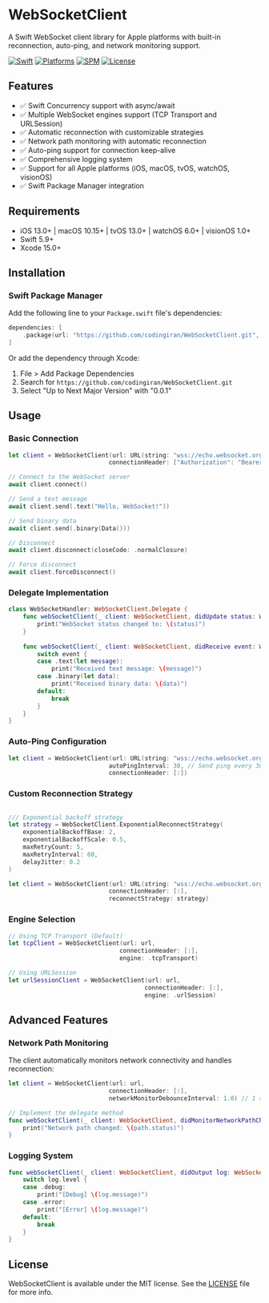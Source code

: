 # WebSocketClient

A Swift WebSocket client library for Apple platforms with built-in reconnection, auto-ping, and network monitoring support.

[![Swift](https://img.shields.io/badge/Swift-5.9+-orange.svg)](https://swift.org)
[![Platforms](https://img.shields.io/badge/Platforms-iOS%2013.0+%20%7C%20macOS%2010.15+%20%7C%20tvOS%2013.0+%20%7C%20watchOS%206.0+%20%7C%20visionOS%201.0+-lightgray.svg)](https://developer.apple.com)
[![SPM](https://img.shields.io/badge/SPM-compatible-brightgreen.svg)](https://swift.org/package-manager)
[![License](https://img.shields.io/badge/license-MIT-black.svg)](https://opensource.org/licenses/MIT)

## Features

- ✅ Swift Concurrency support with async/await
- ✅ Multiple WebSocket engines support (TCP Transport and URLSession)
- ✅ Automatic reconnection with customizable strategies
- ✅ Network path monitoring with automatic reconnection
- ✅ Auto-ping support for connection keep-alive
- ✅ Comprehensive logging system
- ✅ Support for all Apple platforms (iOS, macOS, tvOS, watchOS, visionOS)
- ✅ Swift Package Manager integration

## Requirements

- iOS 13.0+ | macOS 10.15+ | tvOS 13.0+ | watchOS 6.0+ | visionOS 1.0+
- Swift 5.9+
- Xcode 15.0+

## Installation

### Swift Package Manager

Add the following line to your `Package.swift` file's dependencies:

```swift
dependencies: [
    .package(url: "https://github.com/codingiran/WebSocketClient.git", from: "0.0.1")
]
```

Or add the dependency through Xcode:

1. File > Add Package Dependencies
2. Search for `https://github.com/codingiran/WebSocketClient.git`
3. Select "Up to Next Major Version" with "0.0.1"

## Usage

### Basic Connection

```swift
let client = WebSocketClient(url: URL(string: "wss://echo.websocket.org")!,
                            connectionHeader: ["Authorization": "Bearer token"])

// Connect to the WebSocket server
await client.connect()

// Send a text message
await client.send(.text("Hello, WebSocket!"))

// Send binary data
await client.send(.binary(Data()))

// Disconnect
await client.disconnect(closeCode: .normalClosure)

// Force disconnect
await client.forceDisconnect()

```

### Delegate Implementation

```swift
class WebSocketHandler: WebSocketClient.Delegate {
    func webSocketClient(_ client: WebSocketClient, didUpdate status: WebSocketClient.Status) {
        print("WebSocket status changed to: \(status)")
    }
    
    func webSocketClient(_ client: WebSocketClient, didReceive event: WebSocketClient.Event) {
        switch event {
        case .text(let message):
            print("Received text message: \(message)")
        case .binary(let data):
            print("Received binary data: \(data)")
        default:
            break
        }
    }
}
```

### Auto-Ping Configuration

```swift
let client = WebSocketClient(url: URL(string: "wss://echo.websocket.org")!,
                            autoPingInterval: 30, // Send ping every 30 seconds
                            connectionHeader: [:])
```

### Custom Reconnection Strategy

```swift

/// Exponential backoff strategy
let strategy = WebSocketClient.ExponentialReconnectStrategy(
    exponentialBackoffBase: 2,
    exponentialBackoffScale: 0.5,
    maxRetryCount: 5,
    maxRetryInterval: 60,
    delayJitter: 0.2
)

let client = WebSocketClient(url: URL(string: "wss://echo.websocket.org")!,
                            connectionHeader: [:],
                            reconnectStrategy: strategy)
```

### Engine Selection

```swift
// Using TCP Transport (Default)
let tcpClient = WebSocketClient(url: url,
                               connectionHeader: [:],
                               engine: .tcpTransport)

// Using URLSession
let urlSessionClient = WebSocketClient(url: url,
                                      connectionHeader: [:],
                                      engine: .urlSession)
```

## Advanced Features

### Network Path Monitoring

The client automatically monitors network connectivity and handles reconnection:

```swift
let client = WebSocketClient(url: url,
                            connectionHeader: [:],
                            networkMonitorDebounceInterval: 1.0) // 1 second debounce

// Implement the delegate method
func webSocketClient(_ client: WebSocketClient, didMonitorNetworkPathChange path: NWPath) {
    print("Network path changed: \(path.status)")
}
```

### Logging System

```swift
func webSocketClient(_ client: WebSocketClient, didOutput log: WebSocketClient.Log) {
    switch log.level {
    case .debug:
        print("[Debug] \(log.message)")
    case .error:
        print("[Error] \(log.message)")
    default:
        break
    }
}
```

## License

WebSocketClient is available under the MIT license. See the [LICENSE](LICENSE) file for more info.
